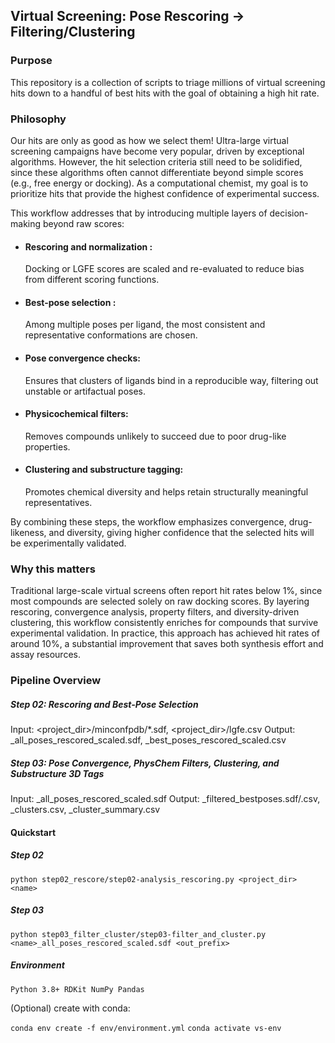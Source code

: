## Virtual Screening: Pose Rescoring → Filtering/Clustering

### Purpose
This repository is a collection of scripts to triage millions of virtual screening hits down to a handful of best hits with the goal of obtaining a high hit rate.

### Philosophy
Our hits are only as good as how we select them! Ultra-large virtual screening campaigns have become very popular, driven by exceptional algorithms. However, the hit selection criteria still need to be solidified, since these algorithms often cannot differentiate beyond simple scores (e.g., free energy or docking). As a computational chemist, my goal is to prioritize hits that provide the highest confidence of experimental success.

This workflow addresses that by introducing multiple layers of decision-making beyond raw scores:

- #### Rescoring and normalization :
  Docking or LGFE scores are scaled and re-evaluated to reduce bias from different scoring functions.
- #### Best-pose selection :
  Among multiple poses per ligand, the most consistent and representative conformations are chosen.
- #### Pose convergence checks:
  Ensures that clusters of ligands bind in a reproducible way, filtering out unstable or artifactual poses.
- #### Physicochemical filters:
  Removes compounds unlikely to succeed due to poor drug-like properties.
- #### Clustering and substructure tagging:
  Promotes chemical diversity and helps retain structurally meaningful representatives.

By combining these steps, the workflow emphasizes convergence, drug-likeness, and diversity, giving higher confidence that the selected hits will be experimentally validated.

### Why this matters
Traditional large-scale virtual screens often report hit rates below 1%, since most compounds are selected solely on raw docking scores. By layering rescoring, convergence analysis, property filters, and diversity-driven clustering, this workflow consistently enriches for compounds that survive experimental validation. In practice, this approach has achieved hit rates of around 10%, a substantial improvement that saves both synthesis effort and assay resources.

### Pipeline Overview

##### Step 02: Rescoring and Best-Pose Selection
Input: <project_dir>/minconfpdb/*.sdf, <project_dir>/lgfe.csv
Output: <name>_all_poses_rescored_scaled.sdf, <name>_best_poses_rescored_scaled.csv

##### Step 03: Pose Convergence, PhysChem Filters, Clustering, and Substructure 3D Tags
Input: <name>_all_poses_rescored_scaled.sdf
Output: <prefix>_filtered_bestposes.sdf/.csv, <prefix>_clusters.csv, <prefix>_cluster_summary.csv

#### Quickstart
##### Step 02
`python step02_rescore/step02-analysis_rescoring.py <project_dir> <name>`

##### Step 03
`python step03_filter_cluster/step03-filter_and_cluster.py <name>_all_poses_rescored_scaled.sdf <out_prefix>`

##### Environment
`Python 3.8+
RDKit
NumPy
Pandas`

(Optional) create with conda:

`conda env create -f env/environment.yml`
`conda activate vs-env`
